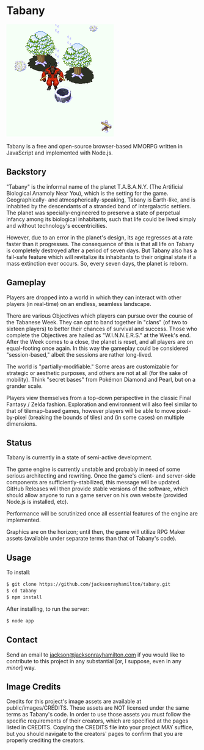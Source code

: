 Tabany
======

![Screenshot of ifret standing in snow](screenshot.png "Screenshot")

Tabany is a free and open-source browser-based MMORPG written in JavaScript and implemented with Node.js.


Backstory
---------

"Tabany" is the informal name of the planet T.A.B.A.N.Y. (The Artificial Biological Anamoly Near You), which is the setting for the game. Geographically- and atmospherically-speaking, Tabany is Earth-like, and is inhabited by the descendants of a stranded band of intergalactic settlers. The planet was specially-engineered to preserve a state of perpetual infancy among its biological inhabitants, such that life could be lived simply and without technology's eccentricities.

However, due to an error in the planet's design, its age regresses at a rate faster than it progresses. The consequence of this is that all life on Tabany is completely destroyed after a period of seven days. But Tabany also has a fail-safe feature which will revitalize its inhabitants to their original state if a mass extinction ever occurs. So, every seven days, the planet is reborn.


Gameplay
--------

Players are dropped into a world in which they can interact with other players (in real-time) on an endless, seamless landscape. 

There are various Objectives which players can pursue over the course of the Tabanese Week. They can opt to band together in "clans" (of two to sixteen players) to better their chances of survival and success. Those who complete the Objectives are hailed as "W.I.N.N.E.R.S." at the Week's end. After the Week comes to a close, the planet is reset, and all players are on equal-footing once again. In this way the gameplay could be considered "session-based," albeit the sessions are rather long-lived.

The world is "partially-modifiable." Some areas are customizable for strategic or aesthetic purposes, and others are not at all (for the sake of mobility). Think "secret bases" from Pokémon Diamond and Pearl, but on a grander scale.

Players view themselves from a top-down perspective in the classic Final Fantasy / Zelda fashion. Exploration and environment will also feel similar to that of tilemap-based games, however players will be able to move pixel-by-pixel (breaking the bounds of tiles) and (in some cases) on multiple dimensions.


Status
------

Tabany is currently in a state of semi-active development.

The game engine is currently unstable and probably in need of some serious architecting and rewriting. Once the game's client- and server-side components are sufficiently-stabilized, this message will be updated. GitHub Releases will then provide stable versions of the software, which should allow anyone to run a game server on his own website (provided Node.js is installed, etc).

Performance will be scrutinized once all essential features of the engine are implemented.

Graphics are on the horizon; until then, the game will utilize RPG Maker assets (available under separate terms than that of Tabany's code).


Usage
-----

To install:

```bash
$ git clone https://github.com/jacksonrayhamilton/tabany.git
$ cd tabany
$ npm install
```

After installing, to run the server:

```bash
$ node app
```


Contact
-------

Send an email to jackson@jacksonrayhamilton.com if you would like to contribute to this project in any substantial \[or, I suppose, even in any *minor*\] way.


Image Credits
-------------

Credits for this project's image assets are available at public/images/CREDITS. These assets are NOT licensed under the same terms as Tabany's code. In order to use those assets you must follow the specific requirements of their creators, which are specified at the pages listed in CREDITS. Copying the CREDITS file into your project MAY suffice, but you should navigate to the creators' pages to confirm that you are properly crediting the creators.
